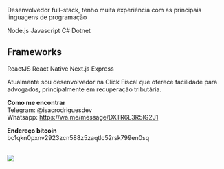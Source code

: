 Desenvolvedor full-stack, tenho muita experiência com as principais linguagens de programação

Node.js
Javascript
C# Dotnet

## Frameworks

ReactJS
React Native
Next.js
Express

Atualmente sou desenvolvedor na Click Fiscal que oferece facilidade para advogados, principalmente em recuperação tributária.

<b>Como me encontrar</b><br/>
Telegram: @isacrodriguesdev<br/>
Whatsapp: https://wa.me/message/DXTR6L3R5IG2J1

<b>Endereço bitcoin</b>
<br/>
bc1qkn0pxnv2923zcn588z5zaqtlc52rsk799en0sq
<br/>
<br/>

<div align="left">
<!--   <a href="https://www.instagram.com/isacrodrigues.dev/" target="_blank"><img src="https://img.shields.io/badge/-Instagram-%23E4405F?style=for-the-badge&logo=instagram&logoColor=white" target="_blank"></a> -->
  <a href="https://www.linkedin.com/in/isacrodriguesdev/" target="_blank"><img src="https://img.shields.io/badge/-LinkedIn-%230077B5?style=for-the-badge&logo=linkedin&logoColor=white" target="_blank"></a> 
</div>
